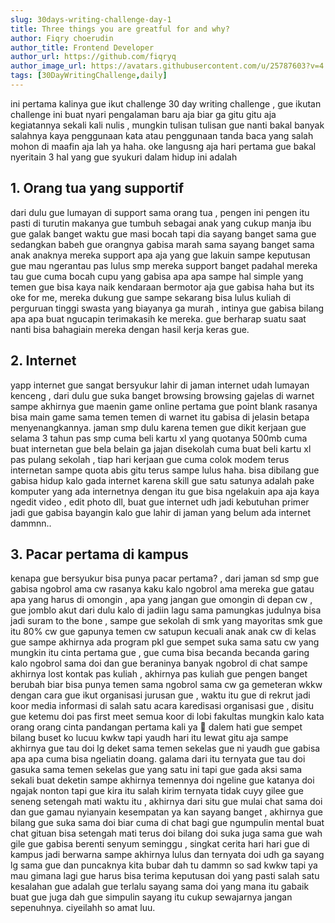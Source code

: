 ```yaml
---
slug: 30days-writing-challenge-day-1
title: Three things you are greatful for and why?
author: Fiqry choerudin
author_title: Frontend Developer
author_url: https://github.com/fiqryq
author_image_url: https://avatars.githubusercontent.com/u/25787603?v=4
tags: [30DayWritingChallenge,daily]
---
```


ini pertama kalinya gue ikut challenge 30 day writing challenge , gue ikutan challenge ini buat nyari pengalaman baru aja biar ga gitu gitu aja kegiatannya sekali kali nulis , mungkin tulisan tulisan gue nanti bakal banyak salahnya kaya penggunaan kata atau penggunaan tanda baca yang salah mohon di maafin aja lah ya haha. oke langusng aja hari pertama gue bakal nyeritain 3 hal yang gue syukuri dalam hidup ini adalah

## 1. Orang tua yang supportif
dari dulu gue lumayan di support sama orang tua , pengen ini pengen itu pasti di turutin makanya gue tumbuh sebagai anak yang cukup manja ibu gue galak banget waktu gue masi bocah tapi dia sayang banget sama gue sedangkan babeh gue orangnya gabisa marah sama sayang banget sama anak anaknya mereka support apa aja yang gue lakuin sampe keputusan gue mau ngerantau pas lulus smp mereka support banget padahal mereka tau gue cuma bocah cupu yang gabisa apa apa sampe hal simple yang temen gue bisa kaya naik kendaraan bermotor aja gue gabisa haha but its oke for me, mereka dukung gue sampe sekarang bisa lulus kuliah di perguruan tinggi swasta yang biayanya ga murah , intinya gue gabisa bilang apa apa buat ngucapin terimakasih ke mereka. gue berharap suatu saat nanti bisa bahagiain mereka dengan hasil kerja keras gue.

## 2. Internet
yapp internet gue sangat bersyukur lahir di jaman internet udah lumayan kenceng , dari dulu gue suka banget browsing browsing gajelas di warnet sampe akhirnya gue maenin game online pertama gue point blank rasanya bisa main game sama temen temen di warnet itu gabisa di jelasin betapa menyenangkannya. jaman smp dulu karena temen gue dikit kerjaan gue selama 3 tahun pas smp cuma beli kartu xl yang quotanya 500mb cuma buat internetan gue bela belain ga jajan disekolah cuma buat beli kartu xl pas pulang sekolah , tiap hari kerjaan gue cuma colok modem terus internetan sampe quota abis gitu terus sampe lulus haha. bisa dibilang gue gabisa hidup kalo gada internet karena skill gue satu satunya adalah pake komputer yang ada internetnya dengan itu gue bisa ngelakuin apa aja kaya ngedit video , edit photo dll, buat gue internet udh jadi kebutuhan primer jadi gue gabisa bayangin kalo gue lahir di jaman yang belum ada internet dammnn..

## 3. Pacar pertama di kampus 
kenapa gue bersyukur bisa punya pacar pertama? , dari jaman sd smp gue gabisa ngobrol ama cw rasanya kaku kalo ngobrol ama mereka gue gatau apa yang harus di omongin , apa yang jangan gue omongin di depan cw , gue jomblo akut dari dulu kalo di jadiin lagu sama pamungkas judulnya bisa jadi suram to the bone , sampe gue sekolah di smk yang mayoritas smk gue itu 80% cw gue gapunya temen cw satupun kecuali anak anak cw di kelas gue sampe akhirnya ada program pkl gue sempet suka sama satu cw yang mungkin itu cinta pertama gue , gue cuma bisa becanda becanda garing kalo ngobrol sama doi dan gue beraninya banyak ngobrol di chat sampe akhirnya lost kontak pas kuliah , akhirnya pas kuliah gue pengen banget berubah biar bisa punya temen sama ngobrol sama cw ga gemeteran wkkw dengan cara gue ikut organisasi jurusan gue , waktu itu gue di rekrut jadi koor media informasi di salah satu acara karedisasi organisasi gue , disitu gue ketemu doi pas first meet semua koor di lobi fakultas mungkin kalo kata orang orang cinta pandangan pertama kali ya 🤔 dalem hati gue sempet bilang buset ko lucuu kwkw tapi yaudh hari itu lewat gitu aja sampe akhirnya gue tau doi lg deket sama temen sekelas gue ni yaudh gue gabisa apa apa cuma bisa ngeliatin doang. galama dari itu ternyata gue tau doi gasuka sama temen sekelas gue yang satu ini tapi gue gada aksi sama sekali buat deketin sampe akhirnya temennya doi ngeline gue katanya doi ngajak nonton tapi gue kira itu salah kirim ternyata tidak cuyy gilee gue seneng setengah mati waktu itu , akhirnya dari situ gue mulai chat sama doi dan gue gamau nyianyain kesempatan ya kan sayang banget , akhirnya gue bilang gue suka sama doi biar cuma di chat bagi gue ngumpulin mental buat chat gituan bisa setengah mati terus doi bilang doi suka juga sama gue wah gile gue gabisa berenti senyum seminggu , singkat cerita hari hari gue di kampus jadi berwarna sampe akhirnya lulus dan ternyata doi udh ga sayang lg sama gue dan puncaknya kita bubar dah tu dammn so sad kwkw tapi ya mau gimana lagi gue harus bisa terima keputusan doi yang pasti salah satu kesalahan gue adalah gue terlalu sayang sama doi yang mana itu gabaik buat gue juga dah gue simpulin sayang itu cukup sewajarnya jangan sepenuhnya. ciyeilahh so amat luu.

